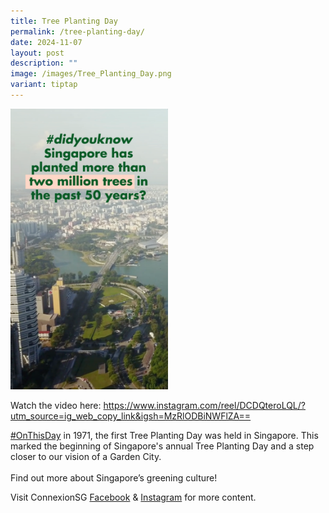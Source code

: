 ```yaml
---
title: Tree Planting Day
permalink: /tree-planting-day/
date: 2024-11-07
layout: post
description: ""
image: /images/Tree_Planting_Day.png
variant: tiptap
---
```

<p></p>
<div class="isomer-image-wrapper">
<img style="width: 50%;" height="auto" width="100%" alt="Tree Planting Day" src="/images/Tree_Planting_Day_Cover.png">
</div>
<p>Watch the video here: <a href="https://www.instagram.com/reel/DCDQteroLQL/?utm_source=ig_web_copy_link&amp;igsh=MzRlODBiNWFlZA==" rel="noopener noreferrer nofollow" target="_blank">https://www.instagram.com/reel/DCDQteroLQL/?utm_source=ig_web_copy_link&amp;igsh=MzRlODBiNWFlZA==</a>
</p>
<p><a href="https://www.instagram.com/explore/tags/onthisday/" class="x1i10hfl xjbqb8w x1ejq31n xd10rxx x1sy0etr x17r0tee x972fbf xcfux6l x1qhh985 xm0m39n x9f619 x1ypdohk xt0psk2 xe8uvvx xdj266r x11i5rnm xat24cr x1mh8g0r xexx8yu x4uap5 x18d9i69 xkhd6sd x16tdsg8 x1hl2dhg xggy1nq x1a2a7pz  _aa9_ _a6hd" rel="noopener noreferrer nofollow" target="_blank">#OnThisDay</a> in
1971, the first Tree Planting Day was held in Singapore. This marked the
beginning of Singapore's annual Tree Planting Day and a step closer to
our vision of a Garden City.
<br>
<br>Find out more about Singapore’s greening culture!</p>
<p>Visit ConnexionSG <a href="https://www.facebook.com/ConnexionSG" rel="noopener noreferrer nofollow" target="_blank">Facebook</a> &amp; <a href="https://www.instagram.com/connexionsg/" rel="noopener noreferrer nofollow" target="_blank">Instagram</a> for
more content.</p>